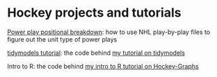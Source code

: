 # Hockey projects and tutorials

[Power play positional breakdown](4F_PP.R): how to use NHL play-by-play files to figure out the unit type of power plays

[tidymodels tutorial](tidymodels_tutorial.R): the code behind [my tutorial on tidymodels](https://meghan.rbind.io/post/tidymodels-intro/)

Intro to R: the code behind [my intro to R tutorial on Hockey-Graphs](https://hockey-graphs.com/2019/12/11/an-introduction-to-r-with-hockey-data/)
